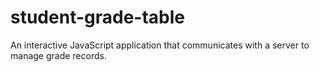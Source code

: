 # student-grade-table
An interactive JavaScript application that communicates with a server to manage grade records. 
